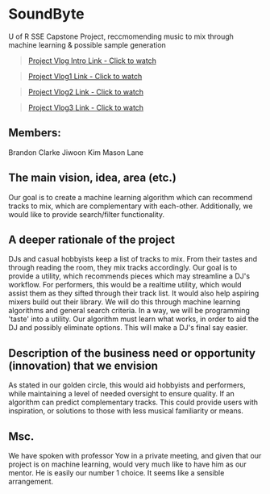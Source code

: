 # SoundByte
U of R SSE Capstone Project, reccmomending music to mix through machine learning & possible sample generation 
> [Project Vlog Intro Link - Click to watch](https://youtu.be/1oX0xEtuw2I)

> [Project Vlog1 Link - Click to watch](https://youtu.be/2v6TyRrs7hI)

> [Project Vlog2 Link - Click to watch](https://youtu.be/2v6TyRrs7hI)

> [Project Vlog3 Link - Click to watch](https://youtu.be/zlUKr5duDy0)


## Members:
Brandon Clarke
Jiwoon Kim
Mason Lane


## The main vision, idea, area (etc.)

Our goal is to create a machine learning algorithm which can recommend tracks to mix, which are complementary with each-other. Additionally, we would like to provide search/filter functionality. 



## A deeper rationale of the project

DJs and casual hobbyists keep a list of tracks to mix. From their tastes and through reading the room, they mix tracks accordingly. Our goal is to provide a utility, which recommends pieces which may streamline a DJ's workflow. For performers, this would be a realtime utility, which would assist them as they sifted through their track list. It would also help aspiring mixers build out their library. We will do this through machine learning algorithms and general search criteria. In a way, we will be programming 'taste' into a utility. Our algorithm must learn what works, in order to aid the DJ and possibly eliminate options. This will make a DJ's final say easier.










## Description of the business need or opportunity (innovation) that we envision

As stated in our golden circle, this would aid hobbyists and performers, while maintaining a level of needed oversight to ensure quality. If an algorithm can predict complementary tracks. This could provide users with inspiration, or solutions to those with less musical familiarity or means.








## Msc.
We have spoken with professor Yow in a private meeting, and given that our project is on machine learning, would very much like to have him as our mentor. He is easily our number 1 choice. It seems like a sensible arrangement.
